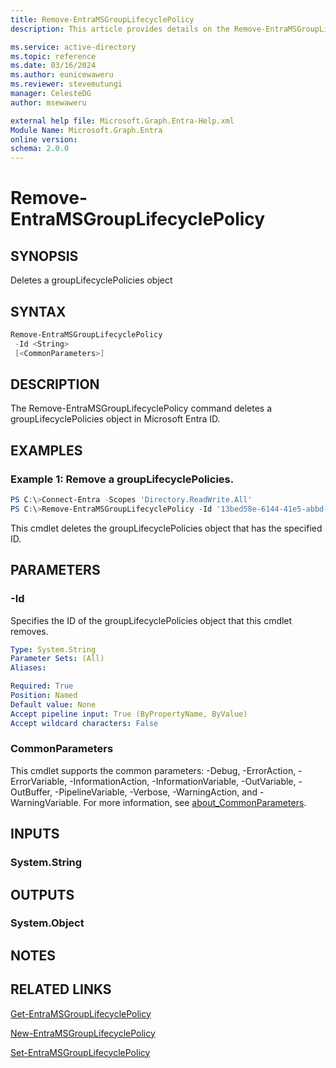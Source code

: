 ```yaml
---
title: Remove-EntraMSGroupLifecyclePolicy
description: This article provides details on the Remove-EntraMSGroupLifecyclePolicy command.

ms.service: active-directory
ms.topic: reference
ms.date: 03/16/2024
ms.author: eunicewaweru
ms.reviewer: stevemutungi
manager: CelesteDG
author: msewaweru

external help file: Microsoft.Graph.Entra-Help.xml
Module Name: Microsoft.Graph.Entra
online version:
schema: 2.0.0
---
```


# Remove-EntraMSGroupLifecyclePolicy

## SYNOPSIS

Deletes a groupLifecyclePolicies object

## SYNTAX

```powershell
Remove-EntraMSGroupLifecyclePolicy 
 -Id <String> 
 [<CommonParameters>]
```

## DESCRIPTION

The Remove-EntraMSGroupLifecyclePolicy command deletes a groupLifecyclePolicies object in Microsoft Entra ID.

## EXAMPLES

### Example 1: Remove a groupLifecyclePolicies.

```powershell
PS C:\>Connect-Entra -Scopes 'Directory.ReadWrite.All'
PS C:\>Remove-EntraMSGroupLifecyclePolicy -Id '13bed58e-6144-41e5-abbd-47c95964e671'
```

This cmdlet deletes the groupLifecyclePolicies object that has the specified ID.

## PARAMETERS

### -Id

Specifies the ID of the groupLifecyclePolicies object that this cmdlet removes.

```yaml
Type: System.String
Parameter Sets: (All)
Aliases:

Required: True
Position: Named
Default value: None
Accept pipeline input: True (ByPropertyName, ByValue)
Accept wildcard characters: False
```

### CommonParameters

This cmdlet supports the common parameters: -Debug, -ErrorAction, -ErrorVariable, -InformationAction, -InformationVariable, -OutVariable, -OutBuffer, -PipelineVariable, -Verbose, -WarningAction, and -WarningVariable. For more information, see [about_CommonParameters](https://go.microsoft.com/fwlink/?LinkID=113216).

## INPUTS

### System.String

## OUTPUTS

### System.Object

## NOTES

## RELATED LINKS

[Get-EntraMSGroupLifecyclePolicy](Get-EntraMSGroupLifecyclePolicy.md)

[New-EntraMSGroupLifecyclePolicy](New-EntraMSGroupLifecyclePolicy.md)

[Set-EntraMSGroupLifecyclePolicy](Set-EntraMSGroupLifecyclePolicy.md)
